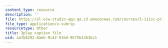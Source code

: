 ```yaml
---
content_type: resource
description: ''
file: https://ol-ocw-studio-app-qa.s3.amazonaws.com/courses/5-111sc-principles-of-chemical-science-fall-2014/aafb62928aeb9c4291bd9575b13b3bc1_pn1cxuBmhtI.srt
file_type: application/x-subrip
resourcetype: Other
title: 3play caption file
uid: aafb6292-8aeb-9c42-91bd-9575b13b3bc1
---
```

